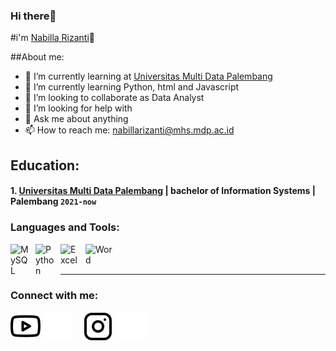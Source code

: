 ### Hi there👋 
#i'm [Nabilla Rizanti](https://instagram.com/itz.bllaa_)👋 

##About me:

- 🔭 I’m currently learning at [Universitas Multi Data Palembang](https://mdp.ac.id/)
- 🌱 I’m currently learning Python, html and Javascript
- 👯 I’m looking to collaborate as Data Analyst
- 🤔 I’m looking for help with  
- 💬 Ask me about anything
- 📫 How to reach me: nabillarizanti@mhs.mdp.ac.id


## Education:

#### 1. [Universitas Multi Data Palembang](https://mdp.ac.id/) | bachelor of Information Systems | Palembang `2021-now`



### Languages and Tools:

[<img align="left" alt="MySQL" width="30px" src="https://cdn.jsdelivr.net/gh/devicons/devicon/icons/mysql/mysql-original.svg" style="padding-right:10px;" />][webdev]
[<img align="left" alt="Python" width="30px" src="https://upload.wikimedia.org/wikipedia/commons/thumb/c/c3/Python-logo-notext.svg/110px-Python-logo-notext.svg.png?20100317150552" style="padding-right:10px;" />][webdev]
[<img align="left" alt="Excel" width="30px" src="https://is2-ssl.mzstatic.com/image/thumb/Purple126/v4/a8/fd/5a/a8fd5a84-c6f1-355f-3b9f-6e86598efaa3/XCEL.png/1200x630bb.png" style="padding-right:10px;" />][webdev]
[<img align="left" alt="Word" width="50px" src="https://download.logo.wine/logo/Microsoft_Word/Microsoft_Word-Logo.wine.png" style="padding-right:10px;" />][webdev]

<br />
<br />

---

### Connect with me:

[![website](./img/youtube-light.svg)](https://www.youtube.com/@MDPTVindonesia#gh-light-mode-only)
[![website](./img/youtube-dark.svg)](https://www.youtube.com/@MDPTVindonesia#gh-dark-mode-only)
&nbsp;&nbsp;
[![website](./img/instagram-light.svg)](https://instagram.com/itz.bllaa_?igshid=YmMyMTA2M2Y=#gh-light-mode-only)
[![website](./img/instagram-dark.svg)](https://instagram.com/itz.bllaa_?igshid=YmMyMTA2M2Y=#gh-dark-mode-only)



[webdev]: https://github.com/Nabillaaaa/Nabillaaaa/

